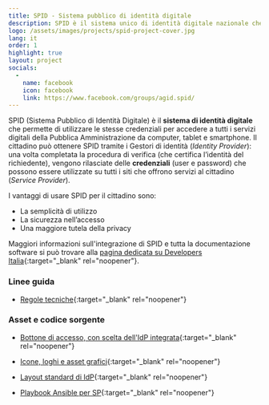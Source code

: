 ```yaml
---
title: SPID - Sistema pubblico di identità digitale
description: SPID è il sistema unico di identità digitale nazionale che permette ai cittadini italiani di accedere a tutti i servizi online della Pubblica Amministrazione
logo: /assets/images/projects/spid-project-cover.jpg
lang: it
order: 1
highlight: true
layout: project
socials:
  -
    name: facebook
    icon: facebook
    link: https://www.facebook.com/groups/agid.spid/
---
```


SPID (Sistema Pubblico di Identità Digitale) è il **sistema di identità digitale** che permette di utilizzare le stesse credenziali per accedere a tutti i servizi digitali della Pubblica Amministrazione da computer, tablet e smartphone. Il cittadino può ottenere SPID tramite i Gestori di identità (*Identity Provider*): una volta completata la procedura di verifica (che certifica l’identità del richiedente), vengono rilasciate delle **credenziali** (user e password) che possono essere utilizzate su tutti i siti che offrono servizi al cittadino (*Service Provider*).

I vantaggi di usare SPID per il cittadino sono:

- La semplicità di utilizzo
- La sicurezza nell’accesso
- Una maggiore tutela della privacy

Maggiori informazioni sull'integrazione di SPID e tutta la documentazione software si può trovare alla [pagina dedicata su Developers Italia](https://developers.italia.it/it/spid/){:target="_blank" rel="noopener"}.

### Linee guida

* [Regole tecniche](https://docs.italia.it/italia/spid/spid-regole-tecniche/){:target="_blank" rel="noopener"}

### Asset e codice sorgente

* [Bottone di accesso, con scelta dell'IdP integrata](https://github.com/italia/spid-sp-access-button){:target="_blank" rel="noopener"}

* [Icone, loghi e asset grafici](https://github.com/italia/spid-graphics){:target="_blank" rel="noopener"}

* [Layout standard di IdP](https://github.com/italia/spid-idp-login-layout){:target="_blank" rel="noopener"}

* [Playbook Ansible per SP](https://github.com/italia/spid-sp-playbook){:target="_blank" rel="noopener"}
